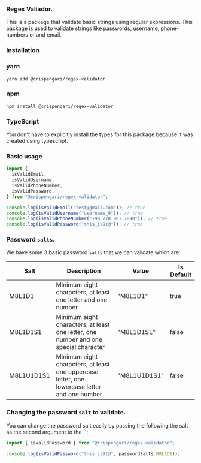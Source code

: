 ### Regex Valiador.

This is a package that validate basic strings using regular expressions. This package is used to validate strings like passwords, username, phone-numbers or and email.

### Installation

### yarn

```
yarn add @crispengari/regex-validator
```

### npm

```
npm install @crispengari/regex-validator
```

### TypeScript

You don't have to explicitly install the types for this package because it was created using typescript.

### Basic usage

```ts
import {
  isValidEmail,
  isValidUsername,
  isValidPhoneNumber,
  isValidPassword,
} from "@crispengari/regex-validator";

console.log(isValidEmail("test@gmail.com")); // true
console.log(isValidUsername("username_9")); // true
console.log(isValidPhoneNumber("+98 778 901 7890")); // true
console.log(isValidPassword("this_is9t@")); // true
```

### Password `salts`.

We have some 3 basic password `salts` that we can validate which are:

<table>
  <thead>
    <tr>
      <th>Salt</th>
      <th>Description</th>
      <th>Value</th>
      <th>Is Default</th>
    </tr>
  </thead>
  <tbody>
    <tr>
      <td>M8L1D1</td>
      <td>Minimum eight characters, at least one letter and one number</td>
      <td>"M8L1D1"</td>
      <td>true</td>
    </tr>
    <tr>
      <td>M8L1D1S1</td>
      <td>
        Minimum eight characters, at least one letter, one number and one
        special character
      </td>
      <td>"M8L1D1S1"</td>
      <td>false</td>
    </tr>
    <tr>
      <td>M8L1U1D1S1</td>
      <td>
        Minimum eight characters, at least one uppercase letter, one lowercase
        letter and one number
      </td>
      <td>"M8L1U1D1S1"</td>
      <td>false</td>
    </tr>
  </tbody>
</table>

### Changing the password `salt` to validate.

You can change the password salt easily by passing the following the salt as the second argument to the ``:

```ts
import { isValidPassword } from "@crispengari/regex-validator";

console.log(isValidPassword("this_is9t@", passwordSalts.M8L1D1));
```
